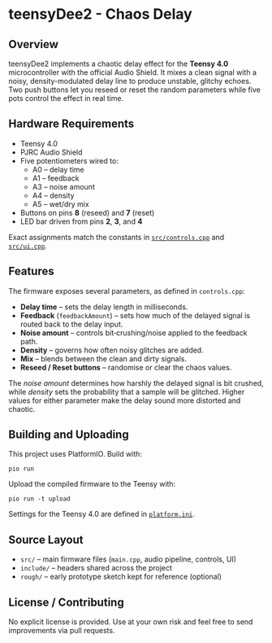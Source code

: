 # teensyDee2 - Chaos Delay

## Overview
teensyDee2 implements a chaotic delay effect for the **Teensy 4.0** microcontroller with the
official Audio Shield. It mixes a clean signal with a noisy, density-modulated delay
line to produce unstable, glitchy echoes. Two push buttons let you reseed or reset
the random parameters while five pots control the effect in real time.

## Hardware Requirements
- Teensy 4.0
- PJRC Audio Shield
- Five potentiometers wired to:
  - A0 &ndash; delay time
  - A1 &ndash; feedback
  - A3 &ndash; noise amount
  - A4 &ndash; density
  - A5 &ndash; wet/dry mix
- Buttons on pins **8** (reseed) and **7** (reset)
- LED bar driven from pins **2**, **3**, and **4**

Exact assignments match the constants in [`src/controls.cpp`](src/controls.cpp)
and [`src/ui.cpp`](src/ui.cpp).

## Features
The firmware exposes several parameters, as defined in `controls.cpp`:
- **Delay time** &ndash; sets the delay length in milliseconds.
- **Feedback** (`feedbackAmount`) &ndash; sets how much of the delayed signal is routed back to the delay input.
- **Noise amount** &ndash; controls bit‑crushing/noise applied to the feedback path.
- **Density** &ndash; governs how often noisy glitches are added.
- **Mix** &ndash; blends between the clean and dirty signals.
- **Reseed / Reset buttons** &ndash; randomise or clear the chaos values.

The *noise amount* determines how harshly the delayed signal is bit crushed,
while *density* sets the probability that a sample will be glitched. Higher
values for either parameter make the delay sound more distorted and chaotic.

## Building and Uploading
This project uses PlatformIO. Build with:
```
pio run
```
Upload the compiled firmware to the Teensy with:
```
pio run -t upload
```
Settings for the Teensy 4.0 are defined in [`platform.ini`](platform.ini).

## Source Layout
- `src/` &ndash; main firmware files (`main.cpp`, audio pipeline, controls, UI)
- `include/` &ndash; headers shared across the project
- `rough/` &ndash; early prototype sketch kept for reference (optional)

## License / Contributing
No explicit license is provided. Use at your own risk and feel free to send
improvements via pull requests.
